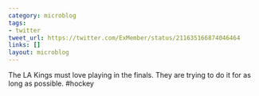 ```yaml
---
category: microblog
tags:
- twitter
tweet_url: https://twitter.com/ExMember/status/211635166874046464
links: []
layout: microblog
---
```

The LA Kings must love playing in the finals. They are trying to do it for as long as possible. #hockey
